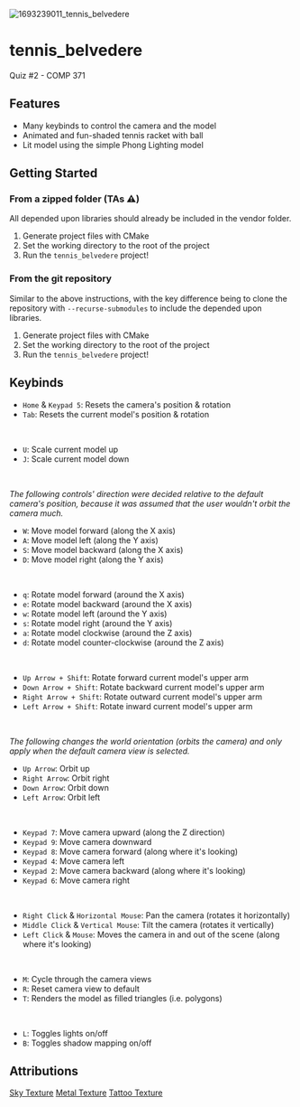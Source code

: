 ![1693239011_tennis_belvedere](https://github.com/Augusto-Concordia/tennis_belvedere/assets/33916325/685bbca7-db12-4fca-bfaa-41ef9dd38b99)


# tennis_belvedere
Quiz #2 - COMP 371

## Features
* Many keybinds to control the camera and the model
* Animated and fun-shaded tennis racket with ball
* Lit model using the simple Phong Lighting model

## Getting Started
### From a zipped folder (TAs ⚠️)
All depended upon libraries should already be included in the vendor folder.

1. Generate project files with CMake
2. Set the working directory to the root of the project
3. Run the `tennis_belvedere` project!

### From the git repository
Similar to the above instructions, with the key difference being to clone the repository with `--recurse-submodules` to include the depended upon libraries.

1. Generate project files with CMake
2. Set the working directory to the root of the project
3. Run the `tennis_belvedere` project!

## Keybinds
* `Home` & `Keypad 5`: Resets the camera's position & rotation
* `Tab`: Resets the current model's position & rotation

<br/>

* `U`: Scale current model up
* `J`: Scale current model down

<br/>

_The following controls' direction were decided relative to the default camera's position, because it was assumed that the user wouldn't orbit the camera much._
* `W`: Move model forward (along the X axis)
* `A`: Move model left (along the Y axis)
* `S`: Move model backward (along the X axis)
* `D`: Move model right (along the Y axis)

<br/>

* `q`: Rotate model forward (around the X axis)
* `e`: Rotate model backward (around the X axis)
* `w`: Rotate model left (around the Y axis)
* `s`: Rotate model right (around the Y axis)
* `a`: Rotate model clockwise (around the Z axis)
* `d`: Rotate model counter-clockwise (around the Z axis)

<br/>

* `Up Arrow + Shift`: Rotate forward current model's upper arm 
* `Down Arrow + Shift`: Rotate backward current model's upper arm
* `Right Arrow + Shift`: Rotate outward current model's upper arm
* `Left Arrow + Shift`: Rotate inward current model's upper arm

<br/>

_The following changes the world orientation (orbits the camera) and only apply when the default camera view is selected._
* `Up Arrow`: Orbit up
* `Right Arrow`: Orbit right
* `Down Arrow`: Orbit down
* `Left Arrow`: Orbit left

<br/>

* `Keypad 7`: Move camera upward (along the Z direction)
* `Keypad 9`: Move camera downward
* `Keypad 8`: Move camera forward (along where it's looking)
* `Keypad 4`: Move camera left
* `Keypad 2`: Move camera backward (along where it's looking)
* `Keypad 6`: Move camera right

<br/>

* `Right Click` & `Horizontal Mouse`: Pan the camera (rotates it horizontally)
* `Middle Click` & `Vertical Mouse`: Tilt the camera (rotates it vertically)
* `Left Click` & `Mouse`: Moves the camera in and out of the scene (along where it's looking)

<br/>

* `M`: Cycle through the camera views
* `R`: Reset camera view to default 
* `T`: Renders the model as filled triangles (i.e. polygons)

<br/>

* `L`: Toggles lights on/off
* `B`: Toggles shadow mapping on/off

## Attributions

[Sky Texture](https://www.freepik.com/free-vector/watercolor-blue-cotton-clouds-background_22379917.htm#query=sky%20texture%20seamless&position=11&from_view=keyword&track=ais)
[Metal Texture](https://www.deviantart.com/hhh316/art/Seamless-metal-texture-182943398)
[Tattoo Texture](https://www.freepik.com/free-vector/vintage-tattoos-monochrome-seamless-pattern_8136380.htm#query=tattoo%20texture&position=1&from_view=keyword&track=ais)

